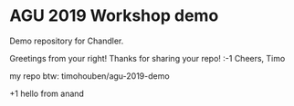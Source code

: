 # AGU 2019 Workshop demo

Demo repository for Chandler.


Greetings from your right! Thanks for sharing your repo! :-1
Cheers,
Timo

my repo btw:
timohouben/agu-2019-demo


+1 hello from anand

